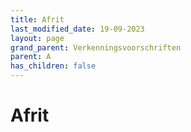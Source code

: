 ```yaml
---
title: Afrit
last_modified_date: 19-09-2023
layout: page
grand_parent: Verkenningsvoorschriften
parent: A
has_children: false
---
```


Afrit
=====

